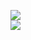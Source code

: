 [![](https://img.shields.io/badge/Made%20With-Github%20Spray-lightgrey.svg?style=for-the-badge&logo=github)](https://github.com/Annihil/github-spray#9725)  
[![](https://i.imgur.com/2DrTn0Z.gif)](https://github.com/Annihil/github-spray)